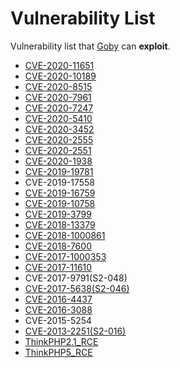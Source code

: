 # Vulnerability List

Vulnerability list that [Goby](https://gobies.org/) can **exploit**.

- [CVE-2020-11651](SaltStack/CVE-2020-11651)
- [CVE-2020-10189](ManageEngine/CVE-2020-10189)
- [CVE-2020-8515](DrayTek/CVE-2020-8515)
- [CVE-2020-7961](LiferayPortal/CVE-2020-7961)
- [CVE-2020-7247](OpenSMTPD/CVE-2020-7247)
- [CVE-2020-5410](Spring/CVE-2020-5410)
- [CVE-2020-3452](Cisco/CVE-2020-3452)
- [CVE-2020-2555](WebLogic/CVE-2020-2555)
- [CVE-2020-2551](WebLogic/CVE-2020-2555)
- [CVE-2020-1938](Tomcat/CVE-2020-1938)
- [CVE-2019-19781](Citrix/CVE-2019-19781)
- CVE-2019-17558
- [CVE-2019-16759](vBulletin/CVE-2019-16759)
- [CVE-2019-10758](Mongo-Express/CVE-2019-10758)
- [CVE-2019-3799](Spring/CVE-2019-3799)
- [CVE-2018-13379](FortiOS/CVE-2018-13379)
- [CVE-2018-1000861](Jenkins/CVE-2018-1000861)
- [CVE-2018-7600](Drupal/CVE-2018-7600)
- [CVE-2017-1000353](Jenkins/CVE-2017-1000353)
- [CVE-2017-11610](Supervisor/CVE-2017-11610)
- CVE-2017-9791(S2-048)
- [CVE-2017-5638(S2-046)](Struts2/S2-046(CVE-2017-5638))
- [CVE-2016-4437](Shiro/CVE-2016-4437)
- [CVE-2016-3088](ActiveMQ/CVE-2016-3088)
- CVE-2015-5254
- [CVE-2013-2251(S2-016)](Struts2/S2-016(CVE-2013-2251))
- [ThinkPHP2.1_RCE](ThinkPHP/ThinkPHP2.1_RCE)
- [ThinkPHP5_RCE](ThinkPHP/ThinkPHP5_RCE)